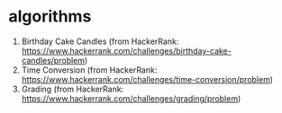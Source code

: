 # algorithms

1. Birthday Cake Candles
    (from HackerRank: https://www.hackerrank.com/challenges/birthday-cake-candles/problem)
2. Time Conversion
    (from HackerRank: https://www.hackerrank.com/challenges/time-conversion/problem)
3. Grading
    (from HackerRank: https://www.hackerrank.com/challenges/grading/problem)

